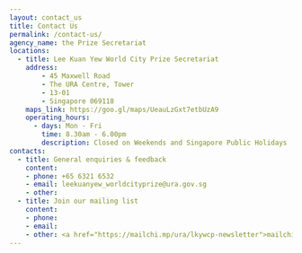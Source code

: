 ```yaml
---
layout: contact_us
title: Contact Us
permalink: /contact-us/
agency_name: the Prize Secretariat
locations:
  - title: Lee Kuan Yew World City Prize Secretariat
    address:
        - 45 Maxwell Road
        - The URA Centre, Tower
        - 13-01
        - Singapore 069118
    maps_link: https://goo.gl/maps/UeauLzGxt7etbUzA9
    operating_hours:
      - days: Mon - Fri
        time: 8.30am - 6.00pm
        description: Closed on Weekends and Singapore Public Holidays
contacts:
  - title: General enquiries & feedback
    content:
    - phone: +65 6321 6532 
    - email: leekuanyew_worldcityprize@ura.gov.sg
    - other: 
  - title: Join our mailing list 
    content:
    - phone: 
    - email: 
    - other: <a href="https://mailchi.mp/ura/lkywcp-newsletter">mailchi.mp/ura/lkywcp-newsletter</a>
---
```

